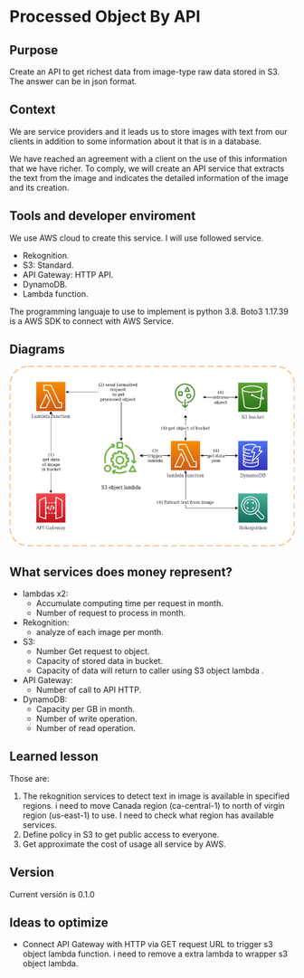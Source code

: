 # Processed Object By API
## Purpose
Create an API to get richest data from image-type raw data stored in S3. The answer can be in json format.

## Context
We are service providers and it leads us to store images with text from our clients in addition to some information about it that is in a database.

We have reached an agreement with a client on the use of this information that we have richer. To comply, we will create an API service that extracts the text from the image and indicates the detailed information of the image and its creation. 

## Tools and developer enviroment
We use AWS cloud to create this service. I will use followed service.
* Rekognition.
* S3: Standard.
* API Gateway: HTTP API.
* DynamoDB.
* Lambda function.

The programming languaje to use to implement is python 3.8. Boto3 1.17.39 is a AWS SDK to connect with AWS Service.

## Diagrams
![diagram of project](https://github.com/CarlosChicata/data_engineering_portfolio/blob/main/processed_object_by_API/proccess-object-by-api.png)

## What services does money represent?

* lambdas x2: 
  * Accumulate computing time per request in month.
  * Number of request to process in month.
* Rekognition: 
  * analyze of each image per month.
* S3: 
  *  Number Get request to object.
  *  Capacity of stored data in bucket.
  *  Capacity of data will return to caller using S3 object lambda .
* API Gateway:
  * Number of call to API HTTP.
* DynamoDB:
  * Capacity per GB in month.
  * Number of write operation.
  * Number of read operation.

## Learned lesson
Those are:

1) The rekognition services to detect text in image is available in specified regions. i need to move Canada region (ca-central-1) to north of virgin region (us-east-1) to use. I need to check what region has available services.
2) Define policy in S3 to get public access to everyone.
3) Get approximate the cost of usage all service by AWS.

## Version
Current versión is 0.1.0

## Ideas to optimize
* Connect API Gateway with HTTP via GET request URL to trigger s3 object lambda function. i need to remove a extra lambda to wrapper s3 object lambda.
